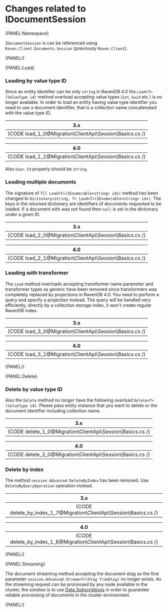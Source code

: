 ﻿# Changes related to IDocumentSession

{PANEL:Namespace}

`IDocumentSession` is can be referenced using `Raven.Client.Documents.Session` (previously `Raven.Client`).

{PANEL/}

{PANEL:Load}

### Loading by value type ID

Since an entity identifier can be only `string` in RavenDB 4.0 the `Load<T>(ValueType id)` method overload accepting value types (`int`, `Guid` etc.) is no longer available. 
In order to load an entity having value type identifier you need to use a document identifier, that is a collection name concatenated with the value type ID.

| 3.x |
|:---:|
| {CODE load_1_0@Migration\ClientApi\Session\Basics.cs /} |

| 4.0 |
|:---:|
| {CODE load_1_1@Migration\ClientApi\Session\Basics.cs /} |

Also `User.Id` property should be `string`.

### Loading multiple documents

The signature of `T[] Load<T>(IEnumerable<string> ids)` method has been changed to `Dictionary<string, T> Load<T>(IEnumerable<string> ids)`. The keys in the returned dictionary are identifiers
of documents requested to be loaded. If a document with was not found then `null` is set in the dictionary under a given ID.

| 3.x |
|:---:|
| {CODE load_2_0@Migration\ClientApi\Session\Basics.cs /} |

| 4.0 |
|:---:|
| {CODE load_2_1@Migration\ClientApi\Session\Basics.cs /} |

### Loading with transformer

The `Load` method overloads accepting transformer name parameter and transformer types as generic have been removed since transformers was completely replaced by projections in RavenDB 4.0.
You need to perform a query and specify a projection instead. The query will be handled very efficiently, directly by a collection storage index, it won't create regular RavenDB index.

| 3.x |
|:---:|
| {CODE load_3_0@Migration\ClientApi\Session\Basics.cs /} |

| 4.0 |
|:---:|
| {CODE load_3_1@Migration\ClientApi\Session\Basics.cs /} |

{PANEL/}

{PANEL:Delete}

### Delete by value type ID 

Also the `Delete` method no longer have the following overload `Delete<T>(ValueType id)`. Please pass entity instance that you want to delete or the document identifier including collection name.

| 3.x |
|:---:|
| {CODE delete_1_0@Migration\ClientApi\Session\Basics.cs /} |

| 4.0 |
|:---:|
| {CODE delete_2_0@Migration\ClientApi\Session\Basics.cs /} |

### Delete by index

The method `session.Advanced.DeleteByIndex` has been removed. Use `DeleteByQueryOperation` operation instead.

| 3.x |
|:---:|
| {CODE delete_by_index_1_7@Migration\ClientApi\Session\Basics.cs /} |

| 4.0 |
|:---:|
| {CODE delete_by_index_1_8@Migration\ClientApi\Session\Basics.cs /} |

{PANEL/}

{PANEL:Streaming}

The document streaming method accepting the document etag as the first parameter `session.Advanced.Stream<T>(Etag fromEtag)` no longer exists. As the streaming request can be processed 
by any node available in the cluster, the solution is to use [Data Subscriptions](../../../client-api/data-subscriptions/what-are-data-subscriptions) in order to guarantee reliable processing of documents in the cluster environment.

{PANEL/}


